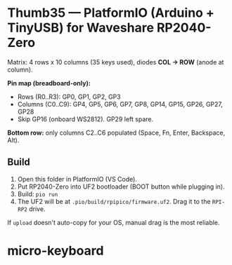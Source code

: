 # Thumb35 — PlatformIO (Arduino + TinyUSB) for Waveshare RP2040-Zero

Matrix: 4 rows x 10 columns (35 keys used), diodes **COL -> ROW** (anode at column).

**Pin map (breadboard-only):**
- Rows (R0..R3): GP0, GP1, GP2, GP3
- Columns (C0..C9): GP4, GP5, GP6, GP7, GP8, GP14, GP15, GP26, GP27, GP28
- Skip GP16 (onboard WS2812). GP29 left spare.

**Bottom row:** only columns C2..C6 populated (Space, Fn, Enter, Backspace, Alt).

## Build

1) Open this folder in PlatformIO (VS Code).
2) Put RP2040-Zero into UF2 bootloader (BOOT button while plugging in).
3) Build: `pio run`
4) The UF2 will be at `.pio/build/rpipico/firmware.uf2`. Drag it to the `RPI-RP2` drive.

If `upload` doesn't auto-copy for your OS, manual drag is the most reliable.
# micro-keyboard
